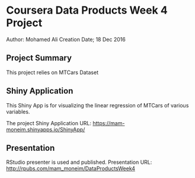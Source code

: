 # Coursera Data Products Week 4 Project
Author: Mohamed Ali
Creation Date; 18 Dec 2016

## Project Summary
This project relies on MTCars Dataset
## Shiny Application
This Shiny App is for visualizing the linear regression of MTCars of various variables.    

The project Shiny Application URL: https://mam-moneim.shinyapps.io/ShinyApp/  

## Presentation
RStudio presenter is used and published.
Presentation URL: http://rpubs.com/mam_moneim/DataProductsWeek4

